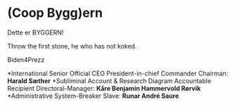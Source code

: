 # (Coop Bygg)ern
Dette er BYGGERN!

Throw the first stone, he who has not koked.

Biden4Prezz

*International Senior Official CEO President-in-chief Commander Chairman: **Harald Sæther** 
*Subliminal Account & Research Diagram Accountable Recipient Directoral-Manager: **Kåre Benjamin Hammervold Rørvik**
*Administrative System-Breaker Slave: **Runar André Saure**

